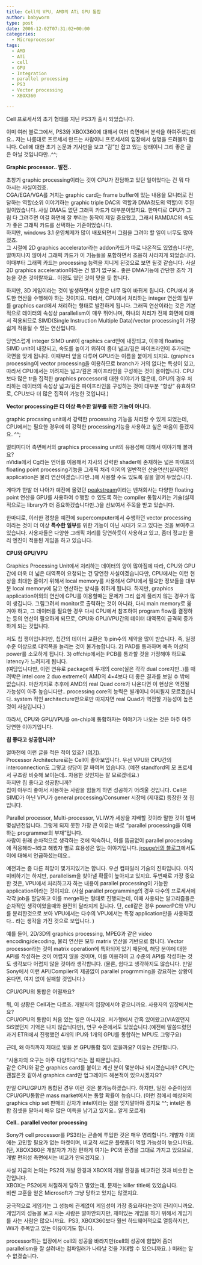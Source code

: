 ```yaml
---
title: Cell의 VPU, AMD의 ATi GPU 통합
author: babyworm
type: post
date: 2006-12-02T07:31:02+00:00
categories:
  - Microprocessor
tags:
  - AMD
  - ATi
  - cell
  - GPU
  - Integration
  - parallel processing
  - PS3
  - Vector processing
  - XBOX360

---
```

Cell 프로세서의 초기 형태를 지닌 PS3가 출시 되었습니다. 

이미 여러 블로그에서, PS3와 XBOX360에 대해서 여러 측면에서 분석을 하여주셨는데요.. 저는 나름대로 프로세서 만드는 사람이니 프로세서의 입장에서 설명을 드려볼까 합니다. Cell에 대한 초기 논문과 기사만을 보고 “감”만 잡고 있는 상태이니 그리 좋은 글은 아닐 것입니다만..^^;

**Graphic processor.. 발전..**

초창기 graphic processing이라는 것이 CPU가 전담하고 있던 일이었다는 건 뭐 다 아시는 사실이겠죠.<br>
CGA/EGA/VGA를 거치는 graphic card는 frame buffer에 있는 내용을 모니터로 전달하는 역할(소위 이야기하는 graphic triple DAC의 역할과 DMA정도의 역할)이 주된 일이었습니다. 사실 DMA도 없던 그래픽 카드가 대부분이었지요. 한마디로 CPU가 그림 다 그려주면 이걸 화면에 잘 뿌리는 동작이 제일 중요했고, 그래서 RAMDAC의 속도가 좋은 그래픽 카드를 선택하는 기준이었습니다.<br>
하지만, windows 3.1 운영체제가 많이 배포되면서 그림을 그려야 할 일이 너무도 많아졌죠.<br>
그 시절에 2D graphics accelerator라는 addon카드가 따로 나온적도 있었습니다만, 얼마지나지 않아서 그래픽 카드가 이 기능들을 포함하면서 조용히 사라지게 되었습니다. 이때부터 그래픽 카드는 processing 능력을 지니게 된것으로 보면 될것 같습니다. 사실 2D graphics acceleration이라는 건 별거 없구요.. 좋은 DMA기능에 간단한 조작 기능을 갖춘 것이랄까요.. 이정도 였던 것이 맞을 듯 합니다. 

하지만, 3D 게임이라는 것이 발생하면서 상황은 너무 많이 바뀌게 됩니다. CPU에서 과도한 연산을 수행해야 하는 것이지요. 따라서, CPU에서 처리하는 integer 연산의 일부를 graphics card에서 처리하는 형태로 발전하게 됩니다. 그래픽 연산이라는 것은 기본적으로 데이터의 속성상 parallelism이 매우 뛰어나며, 하나의 처리가 전체 화면에 대해서 적용되므로 SIMD(Single Instruction Multiple Data)/vector processing이 가장 쉽게 적용될 수 있는 연산입니다. 

당연스럽게 integer SIMD unit이 graphics card안에 내장되고, 이후에 floating SIMD unit이 내장되고, 속도를 높이기 위하여 좀더 넓고/깊은 파이프라인이 추가되는 국면을 맞게 됩니다. 이때부터 앞을 다투어 GPU라는 이름을 붙이게 되지요. (graphics processing이 vector processing을 이용하므로 branch가 거의 없다는 특성이 있고, 따라서 CPU에서는 꺼려지는 넓고/깊은 파이프라인을 구성하는 것이 용이합니다. CPU보다 많은 tr을 집적한 graphics processor에 대한 이야기가 많은데, GPU의 경우 처리하는 데이터의 속성상 넓고/깊은 파이프라인을 구성하는 것이 대부분 “항상” 유효하므로, CPU보다 더 많은 집적이 가능한 것입니다.)

**Vector processing은 더 이상 특수한 일부를 위한 기능이 아니다.**

graphic procssing unit에서 강력한 processing 기능을 처리할 수 있게 되었는데, CPU에서는 필요한 경우에 이 강력한 processing기능을 사용하고 싶은 마음이 들겠지요. ^^; 

멀티미디어 측면에서의 graphics processing unit의 유용성에 대해서 이야기해 볼까요?<br>
nVidia에서 Cg라는 언어를 이용해서 자사의 강력한 shader에 존재하는 넓은 파이프의 floating point processing기능을 그래픽 처리 이외의 일반적인 산술연산(실제적인 application은 물리 연산이겠습니다만..)에 사용할 수도 있도록 길을 열어 두었습니다. 

게다가 한발 더 나아가 예전에 올렸던 [peakstream][1]이라는 벤쳐회사는 다양한 floating point 연산을 GPU를 사용하여 수행할 수 있도록 하는 compiler 통합시키는 기술(실제적으로는 library가 더 중요하겠습니다만..)을 선보여서 주목을 받고 있습니다. 

한마디로, 이러한 경향을 예전에 supercomputer에서 수행하던 vector processing이라는 것이 더 이상 **특수한 일부**를 위한 기능이 아닌 시대가 오고 있다는 것을 보여주고 있습니다. 사용자들은 다양한 그래픽 처리를 당연하듯이 사용하고 있고, 좀더 정교한 물리 엔진이 적용된 게임을 하고 있습니다. 

**CPU와 GPU/VPU**

Graphics Processing Unit에서 처리하는 데이터의 양이 많아짐에 따라, CPU와 GPU간에 더욱 더 넓은 대역폭이 요청되는 건 당연한 사실이겠습니다만, CPU에서는 이런 현상을 최대한 줄이기 위해서 local memory를 사용해서 GPU에서 필요한 정보들을 대부분 local memory에 담고 연산하는 방식을 취하게 됩니다. 하지만, graphics application이외의 연산에 GPU를 이용할때는 문제가 그리 쉽게 풀리지 않는 경우가 많이 생깁니다. 그림그려서 monitor로 출력하는 것이 아니라, 다시 main memory로 옮겨야 하고, 그 데이터를 필요한 경우 다시 CPU에서 참조하여 program flow를 결정하는 등의 연산이 필요하게 되므로, CPU와 GPU/VPU간의 데이터 대역폭이 급격히 증가하게 되는 것입니다. 

저도 칩 쟁이입니다만, 칩간의 데이터 교환은 1) pin수의 제약을 많이 받습니다. 즉, 일정 수준 이상으로 대역폭을 늘리는 것이 불가능합니다. 2) PAD를 통과하며 예측 이상의 power를 소모하게 됩니다. 3) offchip에서는 PCB를 통과할 것을 가정해야 하므로 latency가 느려지게 됩니다.<br>
(여담입니다만, 이런 연유로 package에 두개의 core(실은 각각 dual core지만..)를 때려박은 intel core 2 duo extreme이 AMD의 4×4보다 더 좋은 결과를 보일 수 밖에 없습니다. 마찬가지로 추후에 AMD의 real Quad core가 나온다면 이 현상은 역전될 가능성이 아주 높습니다만.. processing core의 능력은 별개이니 어찌될지 모르겠습니다. system 적인 architecture만으로만 따지자면 real Quad가 역전할 가능성이 높은 것이 사실입니다.)

따라서, CPU와 GPU/VPU를 on-chip에 통합하자는 이야기가 나오는 것은 아주 아주 당연한 이야기입니다. 

**칩 좋다고 성공합니까?**

얼마전에 이런 글을 적은 적이 있죠? ([여기][2]).<br>
Processor Architecture로는 Cell이 좋아보입니다. 우선 VPU와 CPU간의 interconnection도 그렇고 상당이 잘 짜여져 있습니다. (예전 standford의 모 프로세서 구조랑 비슷해 보이는데.. 차용한 것인지는 잘 모르겠네요.)<br>
하지만 칩 좋다고 성공합니까?<br>
칩이 아무리 좋아서 사용하는 사람을 힘들게 하면 성공하기 어려울 것입니다. Cell은 SIMD가 아닌 VPU가 general processing/Consumer 시장에 (제대로) 등장한 첫 칩입니다. 

Parallel processor, Multi-processor, VLIW가 세상을 지배할 것이라 말한 것이 벌써 몇십년전입니다. 그렇게 되지 못한 가장 큰 이유는 바로 “parallel processing을 이해하는 programmer의 부재”입니다.<br>
사람이 원래 순차적으로 생각하는 것에 익숙하니, 이를 뜸금없이 parallel processing에 적응해라~!라고 해봤자 별로 효용성은 없는 이야기입니다. [jrouge님의 블로그][3]에서도 이에 대해서 언급하셨는데요.. 

예전과는 좀 다른 희망이 몇가지있기는 합니다. 우선 컴파일러 기술의 진화입니다. 아직 미비하기는 하지만, parallelism을 찾아낼 확률이 높아지고 있지요. 두번째로 가장 중요한 것은, VPU에서 처리하고자 하는 내용이 parallel processing이 가능한 application이라는 것이지요. (사실 parallel programming의 경우 다수의 프로세서에 각각 job을 할당하고 이를 merge하는 형태로 진행되는데, 이때 사용되는 알고리즘들은 순차적인 생각이었을때와 완전히 달라지게 됩니다. 단, cell같은 경우 powerPC와 VPU를 분리한것으로 보아 VPU에서는 다수의 VPU에서는 특정 application만을 사용하겠다.. 라는 생각을 가진 것으로 보입니다. )

예를 들어, 2D/3D의 graphics processing, MPEG과 같은 video encoding/decoding, 물리 연산은 모두 matrix 연산을 기반으로 합니다. Vector processor라는 것이 matrix operation에 특화되어 있기 때문에, 해당 분야에 대한 API를 작성하는 것이 어렵지 않을 것이며, 이를 이용하여 고 수준의 API를 작성하는 것도 생각보다 어렵지 않을 것이라 생각합니다. (물론, 쉽다고 생각하지도 않습니다. 만일 Sony에서 이런 API/Compiler의 제공없이 parallel progrmming을 강요하는 상황이 온다면, 여지 없이 실패할 것입니다.)

CPU/GPU의 통합은 어떨까요?

뭐, 이 상황은 Cell과는 다르죠. 개발자의 입장에서야 같으니까요. 사용자의 입장에서는요?<br>
CPU/GPU의 통합이 처음 있는 일은 아니지요. 저가형에서 간혹 있어왔고(VIA였던지 SiS였던지 기억은 나지 않습닉다만), 연구 수준에서도 있었습니다.(예전에 말씀드렸던 과거 ETRi에서 진행했던 4개의 IPU와 1개의 GPU를 통합하는 MPU도 그렇구요)

근데, 왜 아직까지 제대로 빛을 본 GPU통합 칩이 없을까요? 이유는 간단합니다. 

“사용자의 요구는 아주 다양하다”라는 점 때문입니다.<br>
같은 CPU와 같은 graphics card를 붙이고 계신 분이 몇분이나 되시겠습니까? CPU는 괜찮은것 같아서 graphics card만 업그레이드 해본적이 있으시겠지요?

만일 CPU/GPU가 통합된 경우 이런 것은 불가능하겠습니다. 하지만, 일정 수준이상의 CPU/GPU통합은 mass market에서는 통할 확률이 높습니다. (이런 점에서 예상외의 graphics chip set 판매의 강자가 intel이라는 점을 잊지말아야 겠지요 ^^; intel은 통합 칩셋을 팔아서 매우 많은 이득을 남기고 있지요.. 알게 모르게)

**Cell.. parallel vector processing**

Sony가 cell processor를 PS3라는 콘솔에 투입한 것은 매우 영리합니다. 개발자 이외에는 고민할 필요가 없는 마켓이며, 비교적 새로운 플랫폼이 먹힐 가능성이 높으니까요. (단, XBOX360은 개발자가 가장 편하게 여기는 PC의 환경을 그대로 가지고 있으므로, 개발 편의성 측면에서는 비교가 안되겠지요. )

사실 지금의 논의는 PS2의 개발 환경과 XBOX의 개발 환경을 비교하던 것과 비슷한 논란입니다.<br>
XBOX는 PS2에게 처절하게 당하고 말았는데, 문제는 killer title에 있었습니다.<br>
비싼 교훈을 얻은 Microsoft가 그냥 당하고 있지는 않겠지요. 

궁극적으로 게임기는 그 성능에 관계없이 게임성이 가장 중요하다는것이 진리이니까요.<br>
게임기의 성능을 보고 사는 사람은 얼마안되지만, 재미있는 게임을 하기 위해서 게임기를 사는 사람은 많으니까요.  PS3, XBOX360보다 훨씬 하드웨어적으로 열등하지만, Wii가 주목받고 있는 이유이기도 합니다. 

processor하는 입장에서 cell의 성공을 바라지만(cell의 성공에 힘입어 좀더 parallelism을 잘 살려내는 컴파일러가 나타날 것을 기대할 수 있으니까요..) 미래는 알 수 없겠습니다.

 [1]: http://babyworm.net/tatter/60
 [2]: http://babyworm.net/tatter/109
 [3]: http://jhrogue.blogspot.com/2006/11/xbox-360-vs-ps3.html
